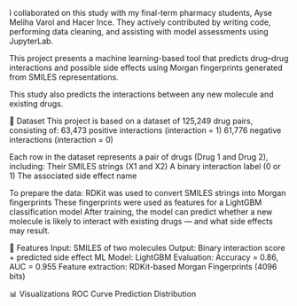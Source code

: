 
I collaborated on this study with my final-term pharmacy students, Ayse Meliha Varol and Hacer Ince. They actively contributed by writing code, performing data cleaning, and assisting with model assessments using JupyterLab.

This project presents a machine learning-based tool that predicts drug–drug interactions and possible side effects using Morgan fingerprints generated from SMILES representations.

This study also predicts the interactions between any new molecule and existing drugs.

🧪 Dataset
This project is based on a dataset of 125,249 drug pairs, consisting of:
63,473 positive interactions (interaction = 1)
61,776 negative interactions (interaction = 0)


Each row in the dataset represents a pair of drugs (Drug 1 and Drug 2), including:
Their SMILES strings (X1 and X2)
A binary interaction label (0 or 1)
The associated side effect name


To prepare the data:
RDKit was used to convert SMILES strings into Morgan fingerprints
These fingerprints were used as features for a LightGBM classification model
After training, the model can predict whether a new molecule is likely to interact with existing drugs — and what side effects may result.


🧪 Features
Input: SMILES of two molecules
Output: Binary interaction score + predicted side effect
ML Model: LightGBM
Evaluation: Accuracy = 0.86, AUC = 0.955
Feature extraction: RDKit-based Morgan Fingerprints (4096 bits)


📊 Visualizations
ROC Curve
Prediction Distribution

 
 
